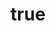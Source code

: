 ---
title: {
	'ru': 'Зависть',
	'en': 'Envy',
}
# dateStart: 2020
dateEnd: 2023
images: ['зависть.tif']
extra: {
	'ru': 'серая бумага, коллаж, белая ручка',
	'en': 'grey paper, collage, white pen',
}
size: '20×20 cm'
# display: false
# text: ''
---